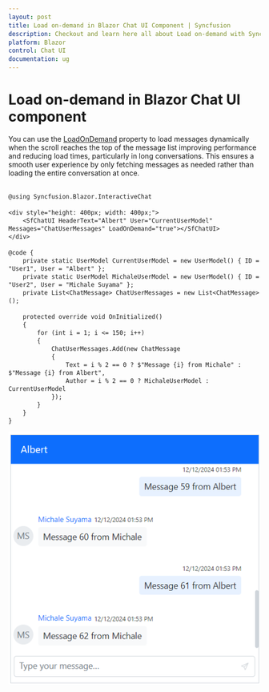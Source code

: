 ```yaml
---
layout: post
title: Load on-demand in Blazor Chat UI Component | Syncfusion
description: Checkout and learn here all about Load on-demand with Syncfusion Blazor Chat UI component in Blazor Server App and Blazor WebAssembly App.
platform: Blazor
control: Chat UI
documentation: ug
---
```


# Load on-demand in Blazor Chat UI component

You can use the [LoadOnDemand](https://help.syncfusion.com/cr/blazor/Syncfusion.Blazor.InteractiveChat.SfChatUI.html#Syncfusion_Blazor_InteractiveChat_SfChatUI_LoadOnDemand) property to load messages dynamically when the scroll reaches the top of the message list improving performance and reducing load times, particularly in long conversations. This ensures a smooth user experience by only fetching messages as needed rather than loading the entire conversation at once. 

```cshtml

@using Syncfusion.Blazor.InteractiveChat

<div style="height: 400px; width: 400px;">
    <SfChatUI HeaderText="Albert" User="CurrentUserModel" Messages="ChatUserMessages" LoadOnDemand="true"></SfChatUI>
</div>

@code {
    private static UserModel CurrentUserModel = new UserModel() { ID = "User1", User = "Albert" };
    private static UserModel MichaleUserModel = new UserModel() { ID = "User2", User = "Michale Suyama" };
    private List<ChatMessage> ChatUserMessages = new List<ChatMessage>();

    protected override void OnInitialized()
    {
        for (int i = 1; i <= 150; i++)
        {
            ChatUserMessages.Add(new ChatMessage
            {
                Text = i % 2 == 0 ? $"Message {i} from Michale" : $"Message {i} from Albert",
                Author = i % 2 == 0 ? MichaleUserModel : CurrentUserModel
            });
        }
    }
}

```

![LoadOnDemand in Blazor Chat UI.](./images/blazor-chat-load-on-demand.png)